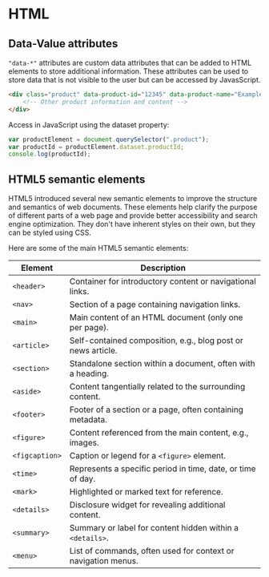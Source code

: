 # HTML

## Data-Value attributes

 `"data-*"` attributes are custom data attributes that can be added to HTML elements to store additional information. These attributes can be used to store data that is not visible to the user but can be accessed by JavasScript.
 
```html
<div class="product" data-product-id="12345" data-product-name="Example Product" data-price="49.99">
    <!-- Other product information and content -->
</div>
```

Access in JavaScript using the dataset property:

```javascript
var productElement = document.querySelector(".product");
var productId = productElement.dataset.productId;
console.log(productId);
```

## HTML5 semantic elements

HTML5 introduced several new semantic elements to improve the structure and semantics of web documents. These elements help clarify the purpose of different parts of a web page and provide better accessibility and search engine optimization. They don't have inherent styles on their own, but they can be styled using CSS.

Here are some of the main HTML5 semantic elements:

| Element       | Description                                                    |
|---------------|----------------------------------------------------------------|
| `<header>`    | Container for introductory content or navigational links.     |
| `<nav>`       | Section of a page containing navigation links.                |
| `<main>`      | Main content of an HTML document (only one per page).         |
| `<article>`   | Self-contained composition, e.g., blog post or news article.   |
| `<section>`   | Standalone section within a document, often with a heading.   |
| `<aside>`     | Content tangentially related to the surrounding content.      |
| `<footer>`    | Footer of a section or a page, often containing metadata.     |
| `<figure>`    | Content referenced from the main content, e.g., images.      |
| `<figcaption>` | Caption or legend for a `<figure>` element.                 |
| `<time>`      | Represents a specific period in time, date, or time of day.   |
| `<mark>`      | Highlighted or marked text for reference.                     |
| `<details>`   | Disclosure widget for revealing additional content.           |
| `<summary>`   | Summary or label for content hidden within a `<details>`.     |
| `<menu>`      | List of commands, often used for context or navigation menus. |
